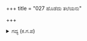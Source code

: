 +++
title = "027 ಹೊಡೆದು ತಲೆಯನು"

+++

<details><summary>ಗದ್ಯ (ಕ.ಗ.ಪ) </summary>

27. ತಲೆಯನ್ನು ಹೊಡೆದು ಶತ್ರುವಿನ ರಕ್ತವನ್ನು ಕುಡಿಯುತ್ತೇನೆ; ಅಲ್ಲವಾದರೆ ಧರ್ಮರಾಯನನ್ನು ನಿಂದಿಸಿದ ನಾಲಗೆಯನ್ನು ಕೀಳುತ್ತೇನೆ ಎನ್ನುತ್ತ ಸಿಡಿಯುತ್ತಿದ್ದ ಕಿಡಿಗಳ ಕೋಪಾಗ್ನಿಯಿಂದ ಕೂಡಿದ  ಭೀಮನು ಮುಂದಕ್ಕೆ ನುಗ್ಗಿ ಬಂದು ತಲೆಗೆ ಹಾಯ್ದು, ಕರ್ಣನನ್ನು ಕೆಡವಿ, ಕೆಳಗೆ ಬೀಳುವಂತೆ ಎದೆಗೆ ಒದ್ದನು.
</details>
